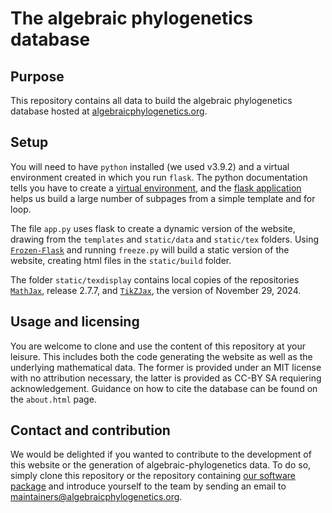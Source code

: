 # The algebraic phylogenetics database

## Purpose
This repository contains all data to build the algebraic phylogenetics database hosted at [algebraicphylogenetics.org](https://www.algebraicphylogenetics.org). 

## Setup
You will need to have `python` installed (we used v3.9.2) and a virtual environment created in which you run `flask`. The python documentation tells you have to create a [virtual environment](https://docs.python.org/3/library/venv.html), and the [flask application](https://flask.palletsprojects.com/en/stable) helps us build a large number of subpages from a simple template and for loop.

The file `app.py` uses flask to create a dynamic version of the website, drawing from the `templates` and `static/data` and `static/tex` folders. Using [`Frozen-Flask`](https://pypi.org/project/Frozen-Flask) and running `freeze.py` will build a static version of the website, creating html files in the `static/build` folder.

The folder `static/texdisplay` contains local copies of the repositories [`MathJax`](https://github.com/mathjax), release 2.7.7, and [`TikZJax`](https://github.com/kisonecat/tikzjax), the version of November 29, 2024.

## Usage and licensing

You are welcome to clone and use the content of this repository at your leisure. This includes both the code generating the website as well as the underlying mathematical data. The former is provided under an MIT license with no attribution necessary, the latter is provided as CC-BY SA requiering acknowledgement. Guidance on how to cite the database can be found on the `about.html` page.

## Contact and contribution

We would be delighted if you wanted to contribute to the development of this website or the generation of algebraic-phylogenetics data. To do so, simply clone this repository or the repository containing [our software package](https://github.com/bkholler/Oscar.jl) and introduce yourself to the team by sending an email to <maintainers@algebraicphylogenetics.org>.

